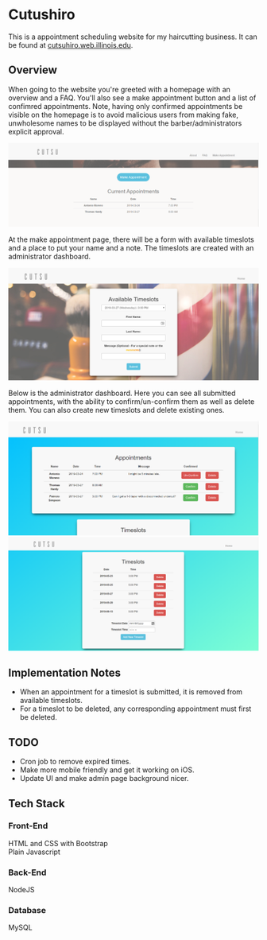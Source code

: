 # Cutushiro
This is a appointment scheduling website for my haircutting business. It can be found at [cutsuhiro.web.illinois.edu](https://cutsuhiro.web.illinois.edu).
## Overview
When going to the website you're greeted with a homepage with an overview and a FAQ. You'll also see a make appointment button and a list of confimred appointments. Note, having only confirmed appointments be visible on the homepage is to avoid malicious users from making fake, unwholesome names to be displayed without the barber/administrators explicit approval.

![Confirmed Appointments](/public/images/Screenshots/ConfirmedAppointments.PNG)

At the make appointment page, there will be a form with available timeslots and a place to put your name and a note. The timeslots are created with an administrator dashboard.

![Make Appointment](/public/images/Screenshots/MakeAppointment.PNG)

Below is the administrator dashboard. Here you can see all submitted appointments, with the ability to confirm/un-confirm them as well as delete them. You can also create new timeslots and delete existing ones.

![Appointments List](/public/images/Screenshots/AppointmentsList.PNG)
![Timeslot Creation](/public/images/Screenshots/TimeslotCreation.PNG)

## Implementation Notes
* When an appointment for a timeslot is submitted, it is removed from available timeslots.
* For a timeslot to be deleted, any corresponding appointment must first be deleted.

## TODO
* Cron job to remove expired times.
* Make more mobile friendly and get it working on iOS.
* Update UI and make admin page background nicer.<br>

## Tech Stack
### Front-End
HTML and CSS with Bootstrap<br>
Plain Javascript
### Back-End
NodeJS
### Database
MySQL
